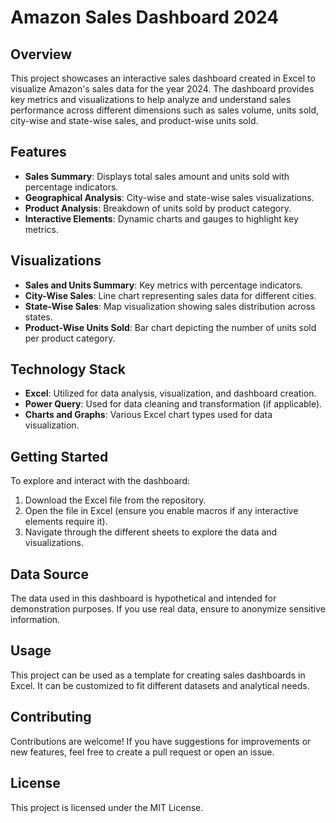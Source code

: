 # Amazon Sales Dashboard 2024

## Overview
This project showcases an interactive sales dashboard created in Excel to visualize Amazon's sales data for the year 2024. The dashboard provides key metrics and visualizations to help analyze and understand sales performance across different dimensions such as sales volume, units sold, city-wise and state-wise sales, and product-wise units sold.

## Features
- **Sales Summary**: Displays total sales amount and units sold with percentage indicators.
- **Geographical Analysis**: City-wise and state-wise sales visualizations.
- **Product Analysis**: Breakdown of units sold by product category.
- **Interactive Elements**: Dynamic charts and gauges to highlight key metrics.

## Visualizations
- **Sales and Units Summary**: Key metrics with percentage indicators.
- **City-Wise Sales**: Line chart representing sales data for different cities.
- **State-Wise Sales**: Map visualization showing sales distribution across states.
- **Product-Wise Units Sold**: Bar chart depicting the number of units sold per product category.

## Technology Stack
- **Excel**: Utilized for data analysis, visualization, and dashboard creation.
- **Power Query**: Used for data cleaning and transformation (if applicable).
- **Charts and Graphs**: Various Excel chart types used for data visualization.

## Getting Started
To explore and interact with the dashboard:
1. Download the Excel file from the repository.
2. Open the file in Excel (ensure you enable macros if any interactive elements require it).
3. Navigate through the different sheets to explore the data and visualizations.

## Data Source
The data used in this dashboard is hypothetical and intended for demonstration purposes. If you use real data, ensure to anonymize sensitive information.

## Usage
This project can be used as a template for creating sales dashboards in Excel. It can be customized to fit different datasets and analytical needs.

## Contributing
Contributions are welcome! If you have suggestions for improvements or new features, feel free to create a pull request or open an issue.

## License
This project is licensed under the MIT License.
